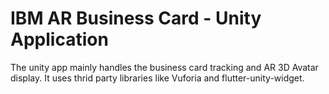 # IBM AR Business Card - Unity Application

The unity app mainly handles the business card tracking and AR 3D Avatar display. It uses thrid party libraries like Vuforia and flutter-unity-widget.
